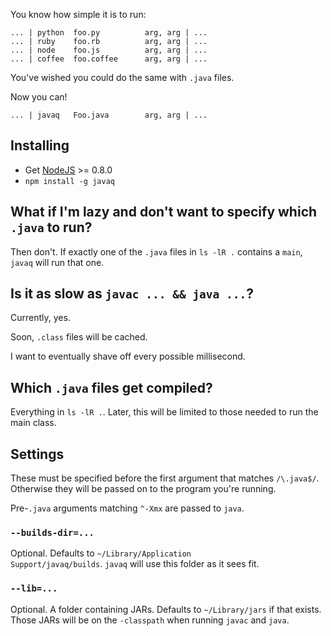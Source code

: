 
You know how simple it is to run:

    ... | python  foo.py          arg, arg | ...
    ... | ruby    foo.rb          arg, arg | ...
    ... | node    foo.js          arg, arg | ...
    ... | coffee  foo.coffee      arg, arg | ...

You've wished you could do the same with `.java` files.

Now you can!

    ... | javaq   Foo.java        arg, arg | ...


## Installing

- Get [NodeJS](http://nodejs.org) >= 0.8.0
- `npm install -g javaq`


## What if I'm lazy and don't want to specify which `.java` to run?

Then don't. If exactly one of the `.java` files in `ls -lR .` contains a `main`, `javaq` will run that one.


## Is it as slow as `javac ... && java ...`?

Currently, yes.

Soon, `.class` files will be cached.

I want to eventually shave off every possible millisecond.


## Which `.java` files get compiled?

Everything in `ls -lR .`. Later, this will be limited to those needed to run the main class.


## Settings

These must be specified before the first argument that matches `/\.java$/`. Otherwise they will be passed on to the program you're running.

Pre-`.java` arguments matching `^-Xmx` are passed to `java`.


### `--builds-dir=...`

Optional. Defaults to <code>~/Library/Application Support/javaq/builds</code>. <code>javaq</code> will use this folder as it sees fit.

### `--lib=...`

Optional. A folder containing JARs. Defaults to <code>~/Library/jars</code> if that exists. Those JARs will be on the <code>-classpath</code> when running `javac` and `java`.
